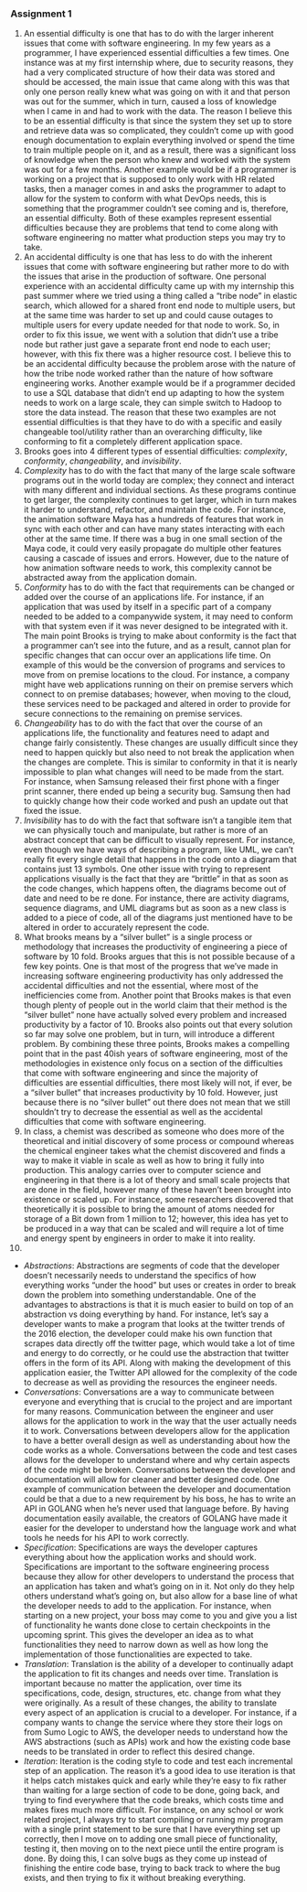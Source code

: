 ### Assignment 1
1. An essential difficulty is one that has to do with the larger inherent issues that come with software engineering. In my few years as a programmer, I have experienced essential difficulties a few times. One instance was at my first internship where, due to security reasons, they had a very complicated structure of how their data was stored and should be accessed, the main issue that came along with this was that only one person really knew what was going on with it and that person was out for the summer, which in turn, caused a loss of knowledge when I came in and had to work with the data. The reason I believe this to be an essential difficulty is that since the system they set up to store and retrieve data was so complicated, they couldn’t come up with good enough documentation to explain everything involved or spend the time to train multiple people on it, and as a result, there was a significant loss of knowledge when the person who knew and worked with the system was out for a few months. Another example would be if a programmer is working on a project that is supposed to only work with HR related tasks, then a manager comes in and asks the programmer to adapt to allow for the system to conform with what DevOps needs, this is something that the programmer couldn’t see coming and is, therefore, an essential difficulty. Both of these examples represent essential difficulties because they are problems that tend to come along with software engineering no matter what production steps you may try to take.
2. An accidental difficulty is one that has less to do with the inherent issues that come with software engineering but rather more to do with the issues that arise in the production of software. One personal experience with an accidental difficulty came up with my internship this past summer where we tried using a thing called a “tribe node” in elastic search, which allowed for a shared front end node to multiple users, but at the same time was harder to set up and could cause outages to multiple users for every update needed for that node to work. So, in order to fix this issue, we went with a solution that didn’t use a tribe node but rather just gave a separate front end node to each user; however, with this fix there was a higher resource cost. I believe this to be an accidental difficulty because the problem arose with the nature of how the tribe node worked rather than the nature of how software engineering works. Another example would be if a programmer decided to use a SQL database that didn’t end up adapting to how the system needs to work on a large scale, they can simple switch to Hadoop to store the data instead. The reason that these two examples are not essential difficulties is that they have to do with a specific and easily changeable tool/utility rather than an overarching difficulty, like conforming to fit a completely different application space.
3. Brooks goes into 4 different types of essential difficulties: _complexity_, _conformity_, _changeability_, and _invisibility_.
  1. _Complexity_ has to do with the fact that many of the large scale software programs out in the world today are complex; they connect and interact with many different and individual sections. As these programs continue to get larger, the complexity continues to get larger, which in turn makes it harder to understand, refactor, and maintain the code. For instance, the animation software Maya has a hundreds of features that work in sync with each other and can have many states interacting with each other at the same time. If there was a bug in one small section of the Maya code, it could very easily propagate do multiple other features causing a cascade of issues and errors. However, due to the nature of how animation software needs to work, this complexity cannot be abstracted away from the application domain. 
  2. _Conformity_ has to do with the fact that requirements can be changed or added over the course of an applications life. For instance, if an application that was used by itself in a specific part of a company needed to be added to a companywide system, it may need to conform with that system even if it was never designed to be integrated with it. The main point Brooks is trying to make about conformity is the fact that a programmer can’t see into the future, and as a result, cannot plan for specific changes that can occur over an applications life time. On example of this would be the conversion of programs and services to move from on premise locations to the cloud. For instance, a company might have web applications running on their on premise servers which connect to on premise databases; however, when moving to the cloud, these services need to be packaged and altered in order to provide for secure connections to the remaining on premise services.
  3. _Changeability_ has to do with the fact that over the course of an applications life, the functionality and features need to adapt and change fairly consistently. These changes are usually difficult since they need to happen quickly but also need to not break the application when the changes are complete. This is similar to conformity in that it is nearly impossible to plan what changes will need to be made from the start. For instance, when Samsung released their first phone with a finger print scanner, there ended up being a security bug. Samsung then had to quickly change how their code worked and push an update out that fixed the issue. 
  4. _Invisibility_ has to do with the fact that software isn’t a tangible item that we can physically touch and manipulate, but rather is more of an abstract concept that can be difficult to visually represent. For instance, even though we have ways of describing a program, like UML, we can’t really fit every single detail that happens in the code onto a diagram that contains just 13 symbols. One other issue with trying to represent applications visually is the fact that they are “brittle” in that as soon as the code changes, which happens often, the diagrams become out of date and need to be re done. For instance, there are activity diagrams, sequence diagrams, and UML diagrams but as soon as a new class is added to a piece of code, all of the diagrams just mentioned have to be altered in order to accurately represent the code.
4. What brooks means by a “silver bullet” is a single process or methodology that increases the productivity of engineering a piece of software by 10 fold. Brooks argues that this is not possible because of a few key points. One is that most of the progress that we’ve made in increasing software engineering productivity has only addressed the accidental difficulties and not the essential, where most of the inefficiencies come from. Another point that Brooks makes is that even though plenty of people out in the world claim that their method is the “silver bullet” none have actually solved every problem and increased productivity by a factor of 10. Brooks also points out that every solution so far may solve one problem, but in turn, will introduce a different problem. By combining these three points, Brooks makes a compelling point that in the past 40ish years of software engineering, most of the methodologies in existence only focus on a section of the difficulties that come with software engineering and since the majority of difficulties are essential difficulties, there most likely will not, if ever, be a “silver bullet” that increases productivity by 10 fold. However, just because there is no “silver bullet” out there does not mean that we still shouldn’t try to decrease the essential as well as the accidental difficulties that come with software engineering.
5. In class, a chemist was described as someone who does more of the theoretical and initial discovery of some process or compound whereas the chemical engineer takes what the chemist discovered and finds a way to make it viable in scale as well as how to bring it fully into production. This analogy carries over to computer science and engineering in that there is a lot of theory and small scale projects that are done in the field, however many of these haven’t been brought into existence or scaled up. For instance, some researchers discovered that theoretically it is possible to bring the amount of atoms needed for storage of a Bit down from 1 million to 12; however, this idea has yet to be produced in a way that can be scaled and will require a lot of time and energy spent by engineers in order to make it into reality.
6.	
  * _Abstractions_: Abstractions are segments of code that the developer doesn’t necessarily needs to understand the specifics of how everything works “under the hood” but uses or creates in order to break down the problem into something understandable. One of the advantages to abstractions is that it is much easier to build on top of an abstraction vs doing everything by hand. For instance, let’s say a developer wants to make a program that looks at the twitter trends of the 2016 election, the developer could make his own function that scrapes data directly off the twitter page, which would take a lot of time and energy to do correctly, or he could use the abstraction that twitter offers in the form of its API. Along with making the development of this application easier, the Twitter API allowed for the complexity of the code to decrease as well as providing the resources the engineer needs. 
  * _Conversations_: Conversations are a way to communicate between everyone and everything that is crucial to the project and are important for many reasons. Communication between the engineer and user allows for the application to work in the way that the user actually needs it to work. Conversations between developers allow for the application to have a better overall design as well as understanding about how the code works as a whole. Conversations between the code and test cases allows for the developer to understand where and why certain aspects of the code might be broken. Conversations between the developer and documentation will allow for cleaner and better designed code. One example of communication between the developer and documentation could be that a due to a new requirement by his boss, he has to write an API in GOLANG when he’s never used that language before. By having documentation easily available, the creators of GOLANG have made it easier for the developer to understand how the language work and what tools he needs for his API to work correctly.
  * _Specification_: Specifications are ways the developer captures everything about how the application works and should work. Specifications are important to the software engineering process because they allow for other developers to understand the process that an application has taken and what’s going on in it. Not only do they help others understand what’s going on, but also allow for a base line of what the developer needs to add to the application. For instance, when starting on a new project, your boss may come to you and give you a list of functionality he wants done close to certain checkpoints in the upcoming sprint. This gives the developer an idea as to what functionalities they need to narrow down as well as how long the implementation of those functionalities are expected to take.
  * _Translation_: Translation is the ability of a developer to continually adapt the application to fit its changes and needs over time. Translation is important because no matter the application, over time its specifications, code, design, structures, etc. change from what they were originally. As a result of these changes, the ability to translate every aspect of an application is crucial to a developer. For instance, if a company wants to change the service where they store their logs on from Sumo Logic to AWS, the developer needs to understand how the AWS abstractions (such as APIs) work and how the existing code base needs to be translated in order to reflect this desired change.
  * _Iteration_: Iteration is the coding style to code and test each incremental step of an application. The reason it’s a good idea to use iteration is that it helps catch mistakes quick and early while they’re easy to fix rather than waiting for a large section of code to be done, going back, and trying to find everywhere that the code breaks, which costs time and makes fixes much more difficult. For instance, on any school or work related project, I always try to start compiling or running my program with a single print statement to be sure that I have everything set up correctly, then I move on to adding one small piece of functionality, testing it, then moving on to the next piece until the entire program is done. By doing this, I can solve bugs as they come up instead of finishing the entire code base, trying to back track to where the bug exists, and then trying to fix it without breaking everything.
